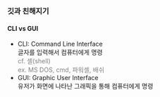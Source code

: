 ### 깃과 친해지기
#### CLI vs GUI
- CLI: Command Line Interface  
글자를 입력해서 컴퓨터에게 명령  
<span style="color: gray">cf. 셸(shell)  
ex. MS DOS, cmd, 파워셸, 배쉬</span>
- GUI: Graphic User Interface  
유저가 화면에 나타난 그래픽을 통해 컴퓨터에게 명령